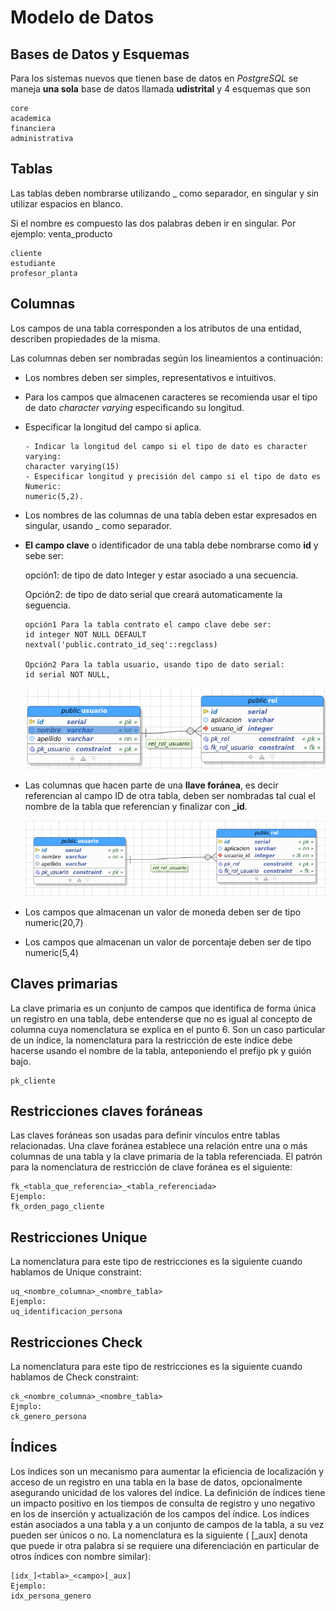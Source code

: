 # Modelo de Datos


## Bases de Datos y Esquemas

Para los sistemas nuevos que tienen base de datos en *PostgreSQL* se maneja **una sola** base de datos llamada **udistrital** y 4 esquemas que son

    core
    academica
    financiera
    administrativa

## Tablas

Las tablas deben nombrarse utilizando _ como separador, en singular y sin utilizar espacios en blanco.

Si el nombre es compuesto las dos palabras deben ir en singular. Por ejemplo: venta_producto

    cliente
    estudiante
    profesor_planta


## Columnas

Los campos de una tabla corresponden a los atributos de una entidad, describen propiedades de la misma.

Las columnas deben ser nombradas según los lineamientos a continuación:

- Los nombres deben ser simples, representativos e intuitivos.
- Para los campos que almacenen caracteres se recomienda usar el tipo de dato *character varying* especificando su longitud.
- Especificar la longitud del campo si aplica.

      - Indicar la longitud del campo si el tipo de dato es character varying:
      character varying(15)
      - Especificar longitud y precisión del campo si el tipo de dato es Numeric:
      numeric(5,2).

- Los nombres de las columnas de una tabla deben estar expresados en singular, usando _ como separador.
- **El campo clave** o identificador de una tabla debe nombrarse como **id** y sebe ser:

  opción1: de tipo de dato Integer y estar asociado a una secuencia.

  Opción2: de tipo de dato serial que creará automaticamente la seguencia.

      opción1 Para la tabla contrato el campo clave debe ser:
      id integer NOT NULL DEFAULT nextval('public.contrato_id_seq'::regclass)

      Opción2 Para la tabla usuario, usando tipo de dato serial:
      id serial NOT NULL,

    ![Crear Tabla](/modelo_de_datos/img/001.png)

- Las columnas que hacen parte de una **llave foránea**, es decir referencian al campo ID de otra tabla, deben ser nombradas tal cual el nombre de la tabla que referencian y finalizar con **_id**.

    ![Crear Tabla](/modelo_de_datos/img/002.png)

- Los campos que almacenan un valor de moneda deben ser de tipo numeric(20,7)
- Los campos que almacenan un valor de porcentaje deben ser de tipo numeric(5,4)

## Claves primarias

La clave primaria es un conjunto de campos que identifica de forma única un registro en una tabla, debe entenderse que no es igual al concepto de columna cuya nomenclatura se explica en el punto 6. Son un caso particular de un índice, la nomenclatura para la restricción de este índice debe hacerse usando el nombre de la tabla, anteponiendo el prefijo pk y guión bajo.

    pk_cliente

## Restricciones claves foráneas

Las claves foráneas son usadas para definir vínculos entre tablas relacionadas. Una clave foránea establece una relación entre una o más columnas de una tabla y la clave primaria de la tabla referenciada. El patrón para la nomenclatura de restricción de clave foránea es el siguiente:

    fk_<tabla_que_referencia>_<tabla_referenciada>
    Ejemplo:
    fk_orden_pago_cliente

## Restricciones Unique

La nomenclatura para este tipo de restricciones es la siguiente cuando hablamos de Unique constraint:

    uq_<nombre_columna>_<nombre_tabla>
    Ejemplo:
    uq_identificacion_persona


## Restricciones Check

La nomenclatura para este tipo de restricciones es la siguiente cuando hablamos de Check constraint:

    ck_<nombre_columna>_<nombre_tabla>
    Ejmplo:
    ck_genero_persona

## Índices

Los índices son un mecanismo para aumentar la eficiencia de localización y acceso de un registro en una tabla en la base de datos, opcionalmente asegurando unicidad de los valores del índice. La definición de índices tiene un impacto positivo en los tiempos de consulta de registro y uno negativo en los de inserción y actualización de los campos del índice. Los índices están asociados a una tabla y a un conjunto de campos de la tabla, a su vez pueden ser únicos o no. La nomenclatura es la siguiente ( [_aux] denota que puede ir otra palabra si se requiere una diferenciación en particular de otros índices con nombre similar):

    [idx_]<tabla>_<campo>[_aux]    
    Ejemplo:
    idx_persona_genero
